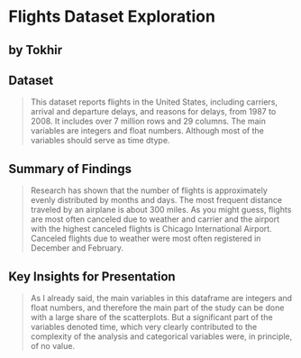 # Flights Dataset Exploration
## by Tokhir


## Dataset

> This dataset reports flights in the United States, including carriers, arrival and departure delays, and reasons for delays,
from 1987 to 2008. It includes over 7 million rows and 29 columns. The main variables are integers and float numbers. Although most of the variables should serve as time dtype.


## Summary of Findings

> Research has shown that the number of flights is approximately evenly distributed by months and days. The most frequent distance traveled by an airplane is about 300 miles. As you might guess, flights are most often canceled due to weather and carrier and the airport with the highest canceled flights is Chicago International Airport. Canceled flights due to weather were most often registered in December and February.


## Key Insights for Presentation

> As I already said, the main variables in this dataframe are integers and float numbers, and therefore the main part of the study can be done with a large share of the scatterplots. But a significant part of the variables denoted time, which very clearly contributed to the complexity of the analysis and categorical variables were, in principle, of no value.
